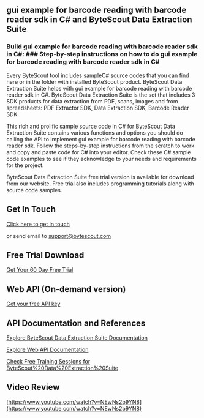 ## gui example for barcode reading with barcode reader sdk in C# and ByteScout Data Extraction Suite

### Build gui example for barcode reading with barcode reader sdk in C#: ### Step-by-step instructions on how to do gui example for barcode reading with barcode reader sdk in C#

Every ByteScout tool includes sampleC# source codes that you can find here or in the folder with installed ByteScout product. ByteScout Data Extraction Suite helps with gui example for barcode reading with barcode reader sdk in C#. ByteScout Data Extraction Suite is the set that includes 3 SDK products for data extraction from PDF, scans, images and from spreadsheets: PDF Extractor SDK, Data Extraction SDK, Barcode Reader SDK.

This rich and prolific sample source code in C# for ByteScout Data Extraction Suite contains various functions and options you should do calling the API to implement gui example for barcode reading with barcode reader sdk. Follow the steps-by-step instructions from the scratch to work and copy and paste code for C# into your editor. Check these C# sample code examples to see if they acknowledge to your needs and requirements for the project.

ByteScout Data Extraction Suite free trial version is available for download from our website. Free trial also includes programming tutorials along with source code samples.

## Get In Touch

[Click here to get in touch](https://bytescout.zendesk.com/hc/en-us/requests/new?subject=ByteScout%20Data%20Extraction%20Suite%20Question)

or send email to [support@bytescout.com](mailto:support@bytescout.com?subject=ByteScout%20Data%20Extraction%20Suite%20Question) 

## Free Trial Download

[Get Your 60 Day Free Trial](https://bytescout.com/download/web-installer?utm_source=github-readme)

## Web API (On-demand version)

[Get your free API key](https://pdf.co/documentation/api?utm_source=github-readme)

## API Documentation and References

[Explore ByteScout Data Extraction Suite Documentation](https://bytescout.com/documentation/index.html?utm_source=github-readme)

[Explore Web API Documentation](https://pdf.co/documentation/api?utm_source=github-readme)

[Check Free Training Sessions for ByteScout%20Data%20Extraction%20Suite](https://academy.bytescout.com/)

## Video Review

[https://www.youtube.com/watch?v=NEwNs2b9YN8](https://www.youtube.com/watch?v=NEwNs2b9YN8)